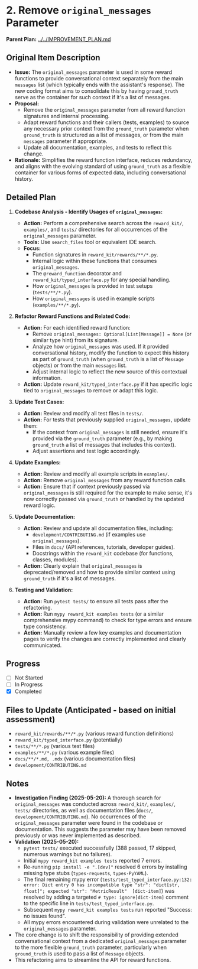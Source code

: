 # 2. Remove `original_messages` Parameter

**Parent Plan:** [../../IMPROVEMENT_PLAN.md](../../IMPROVEMENT_PLAN.md)

## Original Item Description

*   **Issue:** The `original_messages` parameter is used in some reward functions to provide conversational context separately from the main `messages` list (which typically ends with the assistant's response). The new coding format aims to consolidate this by having `ground_truth` serve as the container for such context if it's a list of messages.
*   **Proposal:**
    *   Remove the `original_messages` parameter from all reward function signatures and internal processing.
    *   Adapt reward functions and their callers (tests, examples) to source any necessary prior context from the `ground_truth` parameter when `ground_truth` is structured as a list of messages, or from the main `messages` parameter if appropriate.
    *   Update all documentation, examples, and tests to reflect this change.
*   **Rationale:** Simplifies the reward function interface, reduces redundancy, and aligns with the evolving standard of using `ground_truth` as a flexible container for various forms of expected data, including conversational history.

## Detailed Plan

1.  **Codebase Analysis - Identify Usages of `original_messages`:**
    *   **Action:** Perform a comprehensive search across the `reward_kit/`, `examples/`, and `tests/` directories for all occurrences of the `original_messages` parameter.
    *   **Tools:** Use `search_files` tool or equivalent IDE search.
    *   **Focus:**
        *   Function signatures in `reward_kit/rewards/**/*.py`.
        *   Internal logic within these functions that consumes `original_messages`.
        *   The `@reward_function` decorator and `reward_kit/typed_interface.py` for any special handling.
        *   How `original_messages` is provided in test setups (`tests/**/*.py`).
        *   How `original_messages` is used in example scripts (`examples/**/*.py`).

2.  **Refactor Reward Functions and Related Code:**
    *   **Action:** For each identified reward function:
        *   Remove `original_messages: Optional[List[Message]] = None` (or similar type hint) from its signature.
        *   Analyze how `original_messages` was used. If it provided conversational history, modify the function to expect this history as part of `ground_truth` (when `ground_truth` is a list of `Message` objects) or from the main `messages` list.
        *   Adjust internal logic to reflect the new source of this contextual information.
    *   **Action:** Update `reward_kit/typed_interface.py` if it has specific logic tied to `original_messages` to remove or adapt this logic.

3.  **Update Test Cases:**
    *   **Action:** Review and modify all test files in `tests/`.
    *   **Action:** For tests that previously supplied `original_messages`, update them:
        *   If the context from `original_messages` is still needed, ensure it's provided via the `ground_truth` parameter (e.g., by making `ground_truth` a list of messages that includes this context).
        *   Adjust assertions and test logic accordingly.

4.  **Update Examples:**
    *   **Action:** Review and modify all example scripts in `examples/`.
    *   **Action:** Remove `original_messages` from any reward function calls.
    *   **Action:** Ensure that if context previously passed via `original_messages` is still required for the example to make sense, it's now correctly passed via `ground_truth` or handled by the updated reward logic.

5.  **Update Documentation:**
    *   **Action:** Review and update all documentation files, including:
        *   `development/CONTRIBUTING.md` (if examples use `original_messages`).
        *   Files in `docs/` (API references, tutorials, developer guides).
        *   Docstrings within the `reward_kit` codebase (for functions, classes, modules).
    *   **Action:** Clearly explain that `original_messages` is deprecated/removed and how to provide similar context using `ground_truth` if it's a list of messages.

6.  **Testing and Validation:**
    *   **Action:** Run `pytest tests/` to ensure all tests pass after the refactoring.
    *   **Action:** Run `mypy reward_kit examples tests` (or a similar comprehensive mypy command) to check for type errors and ensure type consistency.
    *   **Action:** Manually review a few key examples and documentation pages to verify the changes are correctly implemented and clearly communicated.

## Progress

*   [ ] Not Started
*   [ ] In Progress
*   [X] Completed

## Files to Update (Anticipated - based on initial assessment)

*   `reward_kit/rewards/**/*.py` (various reward function definitions)
*   `reward_kit/typed_interface.py` (potentially)
*   `tests/**/*.py` (various test files)
*   `examples/**/*.py` (various example files)
*   `docs/**/*.md, .mdx` (various documentation files)
*   `development/CONTRIBUTING.md`

## Notes

*   **Investigation Finding (2025-05-20):** A thorough search for `original_messages` was conducted across `reward_kit/`, `examples/`, `tests/` directories, as well as documentation files (`docs/`, `development/CONTRIBUTING.md`). No occurrences of the `original_messages` parameter were found in the codebase or documentation. This suggests the parameter may have been removed previously or was never implemented as described.
*   **Validation (2025-05-20):**
    *   `pytest tests/` executed successfully (388 passed, 17 skipped, numerous warnings but no failures).
    *   Initial `mypy reward_kit examples tests` reported 7 errors.
    *   Re-running `pip install -e ".[dev]"` resolved 6 errors by installing missing type stubs (`types-requests`, `types-PyYAML`).
    *   The final remaining mypy error (`tests/test_typed_interface.py:132: error: Dict entry 0 has incompatible type "str": "dict[str, float]"; expected "str": "MetricResult"  [dict-item]`) was resolved by adding a targeted `# type: ignore[dict-item]` comment to the specific line in `tests/test_typed_interface.py`.
    *   Subsequent `mypy reward_kit examples tests` run reported "Success: no issues found".
    *   All mypy errors encountered during validation were unrelated to the `original_messages` parameter.
*   The core change is to shift the responsibility of providing extended conversational context from a dedicated `original_messages` parameter to the more flexible `ground_truth` parameter, particularly when `ground_truth` is used to pass a list of `Message` objects.
*   This refactoring aims to streamline the API for reward functions.
